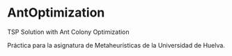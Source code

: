 # AntOptimization
TSP Solution with Ant Colony Optimization

Práctica para la asignatura de Metaheurísticas de la Universidad de Huelva.
